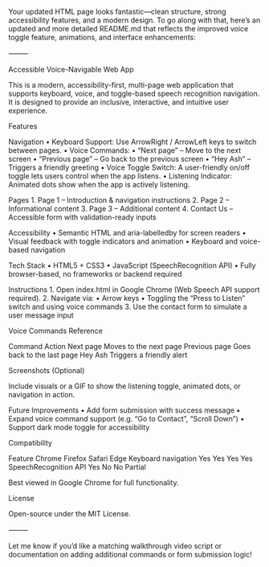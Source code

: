 Your updated HTML page looks fantastic—clean structure, strong accessibility features, and a modern design. To go along with that, here’s an updated and more detailed README.md that reflects the improved voice toggle feature, animations, and interface enhancements:

⸻

Accessible Voice-Navigable Web App

This is a modern, accessibility-first, multi-page web application that supports keyboard, voice, and toggle-based speech recognition navigation. It is designed to provide an inclusive, interactive, and intuitive user experience.

Features

Navigation
	•	Keyboard Support: Use ArrowRight / ArrowLeft keys to switch between pages.
	•	Voice Commands:
	•	“Next page” – Move to the next screen
	•	“Previous page” – Go back to the previous screen
	•	“Hey Ash” – Triggers a friendly greeting
	•	Voice Toggle Switch: A user-friendly on/off toggle lets users control when the app listens.
	•	Listening Indicator: Animated dots show when the app is actively listening.

Pages
	1.	Page 1 – Introduction & navigation instructions
	2.	Page 2 – Informational content
	3.	Page 3 – Additional content
	4.	Contact Us – Accessible form with validation-ready inputs

Accessibility
	•	Semantic HTML and aria-labelledby for screen readers
	•	Visual feedback with toggle indicators and animation
	•	Keyboard and voice-based navigation

Tech Stack
	•	HTML5 + CSS3
	•	JavaScript (SpeechRecognition API)
	•	Fully browser-based, no frameworks or backend required

Instructions
	1.	Open index.html in Google Chrome (Web Speech API support required).
	2.	Navigate via:
	•	Arrow keys
	•	Toggling the “Press to Listen” switch and using voice commands
	3.	Use the contact form to simulate a user message input

Voice Commands Reference

Command	Action
Next page	Moves to the next page
Previous page	Goes back to the last page
Hey Ash	Triggers a friendly alert

Screenshots (Optional)

Include visuals or a GIF to show the listening toggle, animated dots, or navigation in action.

Future Improvements
	•	Add form submission with success message
	•	Expand voice command support (e.g. “Go to Contact”, “Scroll Down”)
	•	Support dark mode toggle for accessibility

Compatibility

Feature	Chrome	Firefox	Safari	Edge
Keyboard navigation	Yes	Yes	Yes	Yes
SpeechRecognition API	Yes	No	No	Partial

Best viewed in Google Chrome for full functionality.

License

Open-source under the MIT License.

⸻

Let me know if you’d like a matching walkthrough video script or documentation on adding additional commands or form submission logic!
